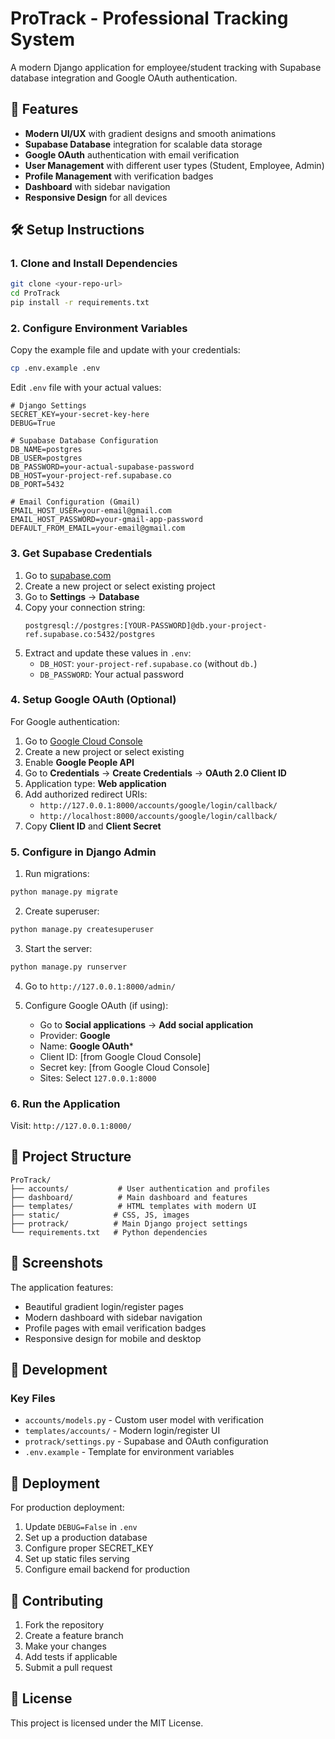 # ProTrack - Professional Tracking System

A modern Django application for employee/student tracking with Supabase database integration and Google OAuth authentication.

## 🚀 Features

- **Modern UI/UX** with gradient designs and smooth animations
- **Supabase Database** integration for scalable data storage
- **Google OAuth** authentication with email verification
- **User Management** with different user types (Student, Employee, Admin)
- **Profile Management** with verification badges
- **Dashboard** with sidebar navigation
- **Responsive Design** for all devices

## 🛠️ Setup Instructions

### 1. Clone and Install Dependencies

```bash
git clone <your-repo-url>
cd ProTrack
pip install -r requirements.txt
```

### 2. Configure Environment Variables

Copy the example file and update with your credentials:

```bash
cp .env.example .env
```

Edit `.env` file with your actual values:

```env
# Django Settings
SECRET_KEY=your-secret-key-here
DEBUG=True

# Supabase Database Configuration
DB_NAME=postgres
DB_USER=postgres
DB_PASSWORD=your-actual-supabase-password
DB_HOST=your-project-ref.supabase.co
DB_PORT=5432

# Email Configuration (Gmail)
EMAIL_HOST_USER=your-email@gmail.com
EMAIL_HOST_PASSWORD=your-gmail-app-password
DEFAULT_FROM_EMAIL=your-email@gmail.com
```

### 3. Get Supabase Credentials

1. Go to [supabase.com](https://supabase.com/)
2. Create a new project or select existing project
3. Go to **Settings** → **Database**
4. Copy your connection string:
   ```
   postgresql://postgres:[YOUR-PASSWORD]@db.your-project-ref.supabase.co:5432/postgres
   ```
5. Extract and update these values in `.env`:
   - `DB_HOST`: `your-project-ref.supabase.co` (without `db.`)
   - `DB_PASSWORD`: Your actual password

### 4. Setup Google OAuth (Optional)

For Google authentication:

1. Go to [Google Cloud Console](https://console.cloud.google.com/)
2. Create a new project or select existing
3. Enable **Google People API**
4. Go to **Credentials** → **Create Credentials** → **OAuth 2.0 Client ID**
5. Application type: **Web application**
6. Add authorized redirect URIs:
   - `http://127.0.0.1:8000/accounts/google/login/callback/`
   - `http://localhost:8000/accounts/google/login/callback/`
7. Copy **Client ID** and **Client Secret**

### 5. Configure in Django Admin

1. Run migrations:
```bash
python manage.py migrate
```

2. Create superuser:
```bash
python manage.py createsuperuser
```

3. Start the server:
```bash
python manage.py runserver
```

4. Go to `http://127.0.0.1:8000/admin/`

5. Configure Google OAuth (if using):
   - Go to **Social applications** → **Add social application**
   - Provider: **Google**
   - Name: **Google OAuth***
   - Client ID: [from Google Cloud Console]
   - Secret key: [from Google Cloud Console]
   - Sites: Select `127.0.0.1:8000`

### 6. Run the Application

Visit: `http://127.0.0.1:8000/`

## 📂 Project Structure

```
ProTrack/
├── accounts/           # User authentication and profiles
├── dashboard/          # Main dashboard and features
├── templates/          # HTML templates with modern UI
├── static/            # CSS, JS, images
├── protrack/          # Main Django project settings
└── requirements.txt   # Python dependencies
```

## 📱 Screenshots

The application features:
- Beautiful gradient login/register pages
- Modern dashboard with sidebar navigation
- Profile pages with email verification badges
- Responsive design for mobile and desktop

## 🔧 Development

### Key Files

- `accounts/models.py` - Custom user model with verification
- `templates/accounts/` - Modern login/register UI
- `protrack/settings.py` - Supabase and OAuth configuration
- `.env.example` - Template for environment variables

## 🚀 Deployment

For production deployment:

1. Update `DEBUG=False` in `.env`
2. Set up a production database
3. Configure proper SECRET_KEY
4. Set up static files serving
5. Configure email backend for production

## 🤝 Contributing

1. Fork the repository
2. Create a feature branch
3. Make your changes
4. Add tests if applicable
5. Submit a pull request

## 📄 License

This project is licensed under the MIT License.
